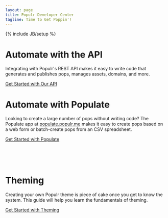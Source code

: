 ```yaml
---
layout: page
title: Populr Developer Center
tagline: Time to Get Poppin'!
---
```

{% include JB/setup %}


<div class="row">
  <div class="span6">
    <h1>Automate with the API</h1>
    <p>Integrating with Populr's REST API makes it easy to write code that generates and publishes pops, manages assets, domains, and more.</p>
    <a href="{{ BASE_PATH }}/api/index.html" class="btn btn-primary">Get Started with Our API</a>
  <p>
  </p>
    <h1>Automate with Populate</h1>
    <p>Looking to create a large number of pops without writing code? The Populate app at <a href="http://populate.populr.me/">populate.populr.me</a> makes it easy to create pops based on a web form or batch-create pops from an CSV spreadsheet.</p>
    <a href="{{ BASE_PATH }}/api/populate.html" class="btn btn-primary">Get Started with Populate</a>

<br><br><br>

  </div>
  <div class="span6">
    <h1>Theming</h1>
    <p>Creating your own Populr theme is piece of cake once you get to know the system. This guide will help you learn the fundamentals of theming.</p>
    <a href="{{ BASE_PATH }}/theming/index.html" class="btn btn-primary">Get Started with Theming</a>
  </div>
</div>